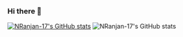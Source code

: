 ### Hi there 👋

<!--
**NRanjan-17/NRanjan-17** is a ✨ _special_ ✨ repository because its `README.md` (this file) appears on your GitHub profile.

Here are some ideas to get you started:

- 🔭 I’m currently working on ...
- 🌱 I’m currently learning ...
- 👯 I’m looking to collaborate on ...
- 🤔 I’m looking for help with ...
- 💬 Ask me about ...
- 📫 How to reach me: ...
- 😄 Pronouns: ...
- ⚡ Fun fact: ...
-->
[![NRanjan-17's GitHub stats](https://github-readme-stats.vercel.app/api?username=NRanjan-17)](https://github.com/anuraghazra/github-readme-stats)
![NRanjan-17's GitHub stats](https://github-readme-stats.vercel.app/api?username=NRanjan-17&hide=contribs,prs)
